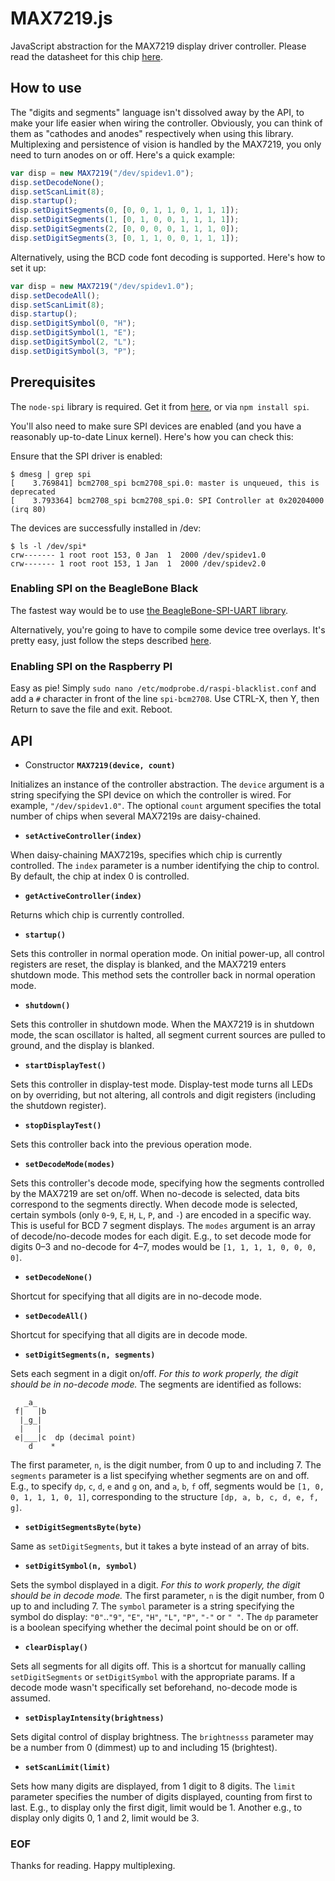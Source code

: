 MAX7219.js
==========

JavaScript abstraction for the MAX7219 display driver controller. Please read the datasheet for this chip [here](https://www.adafruit.com/datasheets/MAX7219.pdf).

## How to use
The "digits and segments" language isn't dissolved away by the API, to make your life easier when wiring the controller. Obviously, you can think of them as "cathodes and anodes" respectively when using this library. Multiplexing and persistence of vision is handled by the MAX7219, you only need to turn anodes on or off. Here's a quick example:
```javascript
var disp = new MAX7219("/dev/spidev1.0");
disp.setDecodeNone();
disp.setScanLimit(8);
disp.startup();
disp.setDigitSegments(0, [0, 0, 1, 1, 0, 1, 1, 1]);
disp.setDigitSegments(1, [0, 1, 0, 0, 1, 1, 1, 1]);
disp.setDigitSegments(2, [0, 0, 0, 0, 1, 1, 1, 0]);
disp.setDigitSegments(3, [0, 1, 1, 0, 0, 1, 1, 1]);
```

Alternatively, using the BCD code font decoding is supported. Here's how to set it up:
```javascript
var disp = new MAX7219("/dev/spidev1.0");
disp.setDecodeAll();
disp.setScanLimit(8);
disp.startup();
disp.setDigitSymbol(0, "H");
disp.setDigitSymbol(1, "E");
disp.setDigitSymbol(2, "L");
disp.setDigitSymbol(3, "P");
```

## Prerequisites

The `node-spi` library is required. Get it from [here](https://github.com/RussTheAerialist/node-spi), or via `npm install spi`.

You'll also need to make sure SPI devices are enabled (and you have a reasonably up-to-date Linux kernel). Here's how you can check this:

Ensure that the SPI driver is enabled:
```
$ dmesg | grep spi
[    3.769841] bcm2708_spi bcm2708_spi.0: master is unqueued, this is deprecated
[    3.793364] bcm2708_spi bcm2708_spi.0: SPI Controller at 0x20204000 (irq 80)
```
The devices are successfully installed in /dev:
```shell
$ ls -l /dev/spi*
crw------- 1 root root 153, 0 Jan  1  2000 /dev/spidev1.0
crw------- 1 root root 153, 1 Jan  1  2000 /dev/spidev2.0
```

### Enabling SPI on the BeagleBone Black

The fastest way would be to use [the BeagleBone-SPI-UART library](https://github.com/victorporof/BeagleBone-SPI-UART).

Alternatively, you're going to have to compile some device tree overlays. It's pretty easy, just follow the steps described [here](http://elinux.org/BeagleBone_Black_Enable_SPIDEV).

### Enabling SPI on the Raspberry PI

Easy as pie! Simply `sudo nano /etc/modprobe.d/raspi-blacklist.conf` and add a `#` character in front of the line `spi-bcm2708`. Use CTRL-X, then Y, then Return to save the file and exit. Reboot.

## API

* Constructor __**`MAX7219(device, count)`**__

Initializes an instance of the controller abstraction. The `device` argument is a string specifying the SPI device on which the controller is wired. For example, `"/dev/spidev1.0"`. The optional `count` argument specifies the total number of chips when several MAX7219s are daisy-chained.

* __**`setActiveController(index)`**__

When daisy-chaining MAX7219s, specifies which chip is currently controlled. The `index` parameter is a number identifying the chip to control. By default, the chip at index 0 is controlled.

* __**`getActiveController(index)`**__

Returns which chip is currently controlled.

* __**`startup()`**__

Sets this controller in normal operation mode. On initial power-up, all control registers are reset, the display is blanked, and the MAX7219 enters shutdown mode. This method sets the controller back in normal operation mode.

* __**`shutdown()`**__

Sets this controller in shutdown mode. When the MAX7219 is in shutdown mode, the scan oscillator is halted, all segment current sources are pulled to ground, and the display is blanked.

* __**`startDisplayTest()`**__

Sets this controller in display-test mode. Display-test mode turns all LEDs on by overriding, but not altering, all controls and digit registers (including the shutdown register).

* __**`stopDisplayTest()`**__

Sets this controller back into the previous operation mode.

* __**`setDecodeMode(modes)`**__

Sets this controller's decode mode, specifying how the segments controlled
by the MAX7219 are set on/off. When no-decode is selected, data bits correspond to the segments directly. When decode mode is selected, certain symbols (only `0`-`9`, `E`, `H`, `L`, `P`, and `-`) are encoded in a specific way. This is useful for BCD 7 segment displays. The `modes` argument is an array of decode/no-decode modes for each digit. E.g., to set decode mode for digits 0–3 and no-decode for 4–7, modes would be `[1, 1, 1, 1, 0, 0, 0, 0]`.

* __**`setDecodeNone()`**__

Shortcut for specifying that all digits are in no-decode mode.

* __**`setDecodeAll()`**__

Shortcut for specifying that all digits are in decode mode.

* __**`setDigitSegments(n, segments)`**__

Sets each segment in a digit on/off.
*For this to work properly, the digit should be in no-decode mode.* The segments are identified as follows:
```
   _a_
 f|   |b
  |_g_|
  |   |
 e|___|c  dp (decimal point)
    d    *
```
The first parameter, `n`, is the digit number, from 0 up to and including 7. The `segments` parameter is a list specifying whether segments are on and off. E.g., to specify `dp`, `c`, `d`, `e` and `g` on, and `a`, `b`, `f` off, segments would be `[1, 0, 0, 1, 1, 1, 0, 1]`, corresponding to the structure `[dp, a, b, c, d, e, f, g]`.

* __**`setDigitSegmentsByte(byte)`**__

Same as `setDigitSegments`, but it takes a byte instead of an array of bits.

* __**`setDigitSymbol(n, symbol)`**__

Sets the symbol displayed in a digit.
*For this to work properly, the digit should be in decode mode.* The first parameter, `n` is the digit number, from 0 up to and including 7. The `symbol` parameter is a string specifying the symbol do display: `"0"`..`"9"`, `"E"`, `"H"`, `"L"`, `"P"`, `"-"` or `" "`. The `dp` parameter is a boolean specifying whether the decimal point should be on or off.

* __**`clearDisplay()`**__

Sets all segments for all digits off. This is a shortcut for manually calling `setDigitSegments` or `setDigitSymbol` with the appropriate params. If a decode mode wasn't specifically set beforehand, no-decode mode is assumed.

* __**`setDisplayIntensity(brightness)`**__

Sets digital control of display brightness. The `brightnesss` parameter may be a number from 0 (dimmest) up to and including 15 (brightest).

* __**`setScanLimit(limit)`**__

Sets how many digits are displayed, from 1 digit to 8 digits. The `limit` parameter specifies the number of digits displayed, counting from first to last. E.g., to display only the first digit, limit would be 1. Another e.g., to display only digits 0, 1 and 2, limit would be 3.

### EOF

Thanks for reading. Happy multiplexing.
